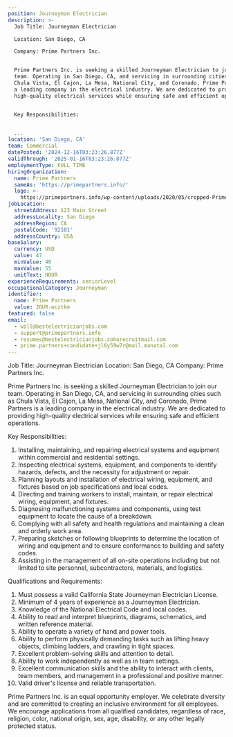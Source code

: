 ```yaml
---
position: Journeyman Electrician
description: >-
  Job Title: Journeyman Electrician

  Location: San Diego, CA

  Company: Prime Partners Inc.


  Prime Partners Inc. is seeking a skilled Journeyman Electrician to join our
  team. Operating in San Diego, CA, and servicing in surrounding cities such as
  Chula Vista, El Cajon, La Mesa, National City, and Coronado, Prime Partners is
  a leading company in the electrical industry. We are dedicated to providing
  high-quality electrical services while ensuring safe and efficient operations.


  Key Responsibilities:


  ...
location: 'San Diego, CA'
team: Commercial
datePosted: '2024-12-16T03:23:26.877Z'
validThrough: '2025-01-16T03:23:26.877Z'
employmentType: FULL_TIME
hiringOrganization:
  name: Prime Partners
  sameAs: 'https://primepartners.info/'
  logo: >-
    https://primepartners.info/wp-content/uploads/2020/05/cropped-Prime-Partners-Logo-NO-BG-1-1.png
jobLocation:
  streetAddress: 123 Main Street
  addressLocality: San Diego
  addressRegion: CA
  postalCode: '92101'
  addressCountry: USA
baseSalary:
  currency: USD
  value: 47
  minValue: 40
  maxValue: 55
  unitText: HOUR
experienceRequirements: seniorLevel
occupationalCategory: Journeyman
identifier:
  name: Prime Partners
  value: JOUR-wcztkm
featured: false
email:
  - will@bestelectricianjobs.com
  - support@primepartners.info
  - resumes@bestelectricianjobs.zohorecruitmail.com
  - prime.partners+candidate+jl6y59w7r@mail.manatal.com
---
```




Job Title: Journeyman Electrician
Location: San Diego, CA
Company: Prime Partners Inc.

Prime Partners Inc. is seeking a skilled Journeyman Electrician to join our team. Operating in San Diego, CA, and servicing in surrounding cities such as Chula Vista, El Cajon, La Mesa, National City, and Coronado, Prime Partners is a leading company in the electrical industry. We are dedicated to providing high-quality electrical services while ensuring safe and efficient operations.

Key Responsibilities:

1. Installing, maintaining, and repairing electrical systems and equipment within commercial and residential settings.
2. Inspecting electrical systems, equipment, and components to identify hazards, defects, and the necessity for adjustment or repair.
3. Planning layouts and installation of electrical wiring, equipment, and fixtures based on job specifications and local codes.
4. Directing and training workers to install, maintain, or repair electrical wiring, equipment, and fixtures.
5. Diagnosing malfunctioning systems and components, using test equipment to locate the cause of a breakdown.
6. Complying with all safety and health regulations and maintaining a clean and orderly work area.
7. Preparing sketches or following blueprints to determine the location of wiring and equipment and to ensure conformance to building and safety codes.
8. Assisting in the management of all on-site operations including but not limited to site personnel, subcontractors, materials, and logistics.

Qualifications and Requirements:

1. Must possess a valid California State Journeyman Electrician License.
2. Minimum of 4 years of experience as a Journeyman Electrician.
3. Knowledge of the National Electrical Code and local codes.
4. Ability to read and interpret blueprints, diagrams, schematics, and written reference material.
5. Ability to operate a variety of hand and power tools.
6. Ability to perform physically demanding tasks such as lifting heavy objects, climbing ladders, and crawling in tight spaces.
7. Excellent problem-solving skills and attention to detail.
8. Ability to work independently as well as in team settings.
9. Excellent communication skills and the ability to interact with clients, team members, and management in a professional and positive manner.
10. Valid driver's license and reliable transportation.

Prime Partners Inc. is an equal opportunity employer. We celebrate diversity and are committed to creating an inclusive environment for all employees. We encourage applications from all qualified candidates, regardless of race, religion, color, national origin, sex, age, disability, or any other legally protected status.

